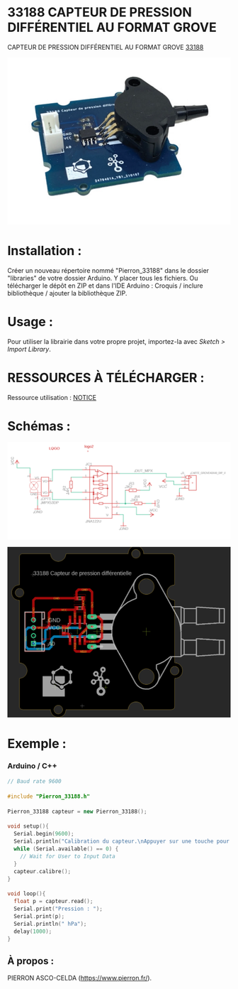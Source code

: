 # 33188 CAPTEUR DE PRESSION DIFFÉRENTIEL AU FORMAT GROVE

CAPTEUR DE PRESSION DIFFÉRENTIEL AU FORMAT GROVE [33188](https://www.pierron.fr/capteur-de-pression-dans-un-liquide.html)

![33188](/img/L-33188.png)

# Installation :
Créer un nouveau répertoire nommé "Pierron_33188" dans le dossier "libraries" de votre dossier Arduino.
Y placer tous les fichiers.
Ou
télécharger le dépôt en ZIP et dans l'IDE Arduino : Croquis / inclure bibliothèque / ajouter la bibliothèque ZIP.

# Usage :
Pour utiliser la librairie dans votre propre projet, importez-la avec  *Sketch > Import Library*.

# RESSOURCES À TÉLÉCHARGER :

Ressource utilisation : [NOTICE](https://github.com/pierron-asco-celda/33188-CAPTEUR-PRESSION/blob/main/src/Pierron-33188-Datasheet.pdf)

# Schémas :

![SCH-33188](/img/SCH-33188.png)

![BRD-33188](/img/BRD-33188.png)

# Exemple :
### Arduino / C++
```cpp
// Baud rate 9600

#include "Pierron_33188.h"

Pierron_33188 capteur = new Pierron_33188();

void setup(){
  Serial.begin(9600);
  Serial.println("Calibration du capteur.\nAppuyer sur une touche pour continuer.");
  while (Serial.available() == 0) {
    // Wait for User to Input Data
  }
  capteur.calibre();
}

void loop(){
  float p = capteur.read();
  Serial.print("Pression : ");
  Serial.print(p);
  Serial.println(" hPa");
  delay(1000);
}
```
## À propos :

PIERRON ASCO-CELDA (https://www.pierron.fr/).